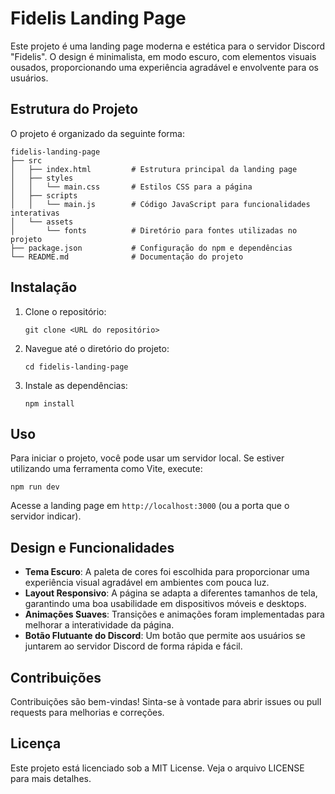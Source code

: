 # Fidelis Landing Page

Este projeto é uma landing page moderna e estética para o servidor Discord "Fidelis". O design é minimalista, em modo escuro, com elementos visuais ousados, proporcionando uma experiência agradável e envolvente para os usuários.

## Estrutura do Projeto

O projeto é organizado da seguinte forma:

```
fidelis-landing-page
├── src
│   ├── index.html         # Estrutura principal da landing page
│   ├── styles
│   │   └── main.css       # Estilos CSS para a página
│   ├── scripts
│   │   └── main.js        # Código JavaScript para funcionalidades interativas
│   └── assets
│       └── fonts          # Diretório para fontes utilizadas no projeto
├── package.json           # Configuração do npm e dependências
└── README.md              # Documentação do projeto
```

## Instalação

1. Clone o repositório:
   ```
   git clone <URL do repositório>
   ```

2. Navegue até o diretório do projeto:
   ```
   cd fidelis-landing-page
   ```

3. Instale as dependências:
   ```
   npm install
   ```

## Uso

Para iniciar o projeto, você pode usar um servidor local. Se estiver utilizando uma ferramenta como Vite, execute:
```
npm run dev
```

Acesse a landing page em `http://localhost:3000` (ou a porta que o servidor indicar).

## Design e Funcionalidades

- **Tema Escuro**: A paleta de cores foi escolhida para proporcionar uma experiência visual agradável em ambientes com pouca luz.
- **Layout Responsivo**: A página se adapta a diferentes tamanhos de tela, garantindo uma boa usabilidade em dispositivos móveis e desktops.
- **Animações Suaves**: Transições e animações foram implementadas para melhorar a interatividade da página.
- **Botão Flutuante do Discord**: Um botão que permite aos usuários se juntarem ao servidor Discord de forma rápida e fácil.

## Contribuições

Contribuições são bem-vindas! Sinta-se à vontade para abrir issues ou pull requests para melhorias e correções.

## Licença

Este projeto está licenciado sob a MIT License. Veja o arquivo LICENSE para mais detalhes.